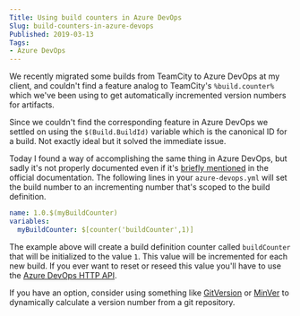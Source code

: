 ```yaml
---
Title: Using build counters in Azure DevOps
Slug: build-counters-in-azure-devops
Published: 2019-03-13
Tags:
- Azure DevOps
---
```


We recently migrated some builds from TeamCity to Azure DevOps at my client, and couldn't
find a feature analog to TeamCity's `%build.counter%` which we've been using 
to get automatically incremented version numbers for artifacts.

<!--excerpt-->

Since we couldn't find the corresponding feature in Azure DevOps we settled on using the
`$(Build.BuildId)` variable which is the canonical ID for a build. Not exactly ideal
but it solved the immediate issue.

Today I found a way of accomplishing the same thing in Azure DevOps, but sadly it's not 
properly documented even if it's [briefly mentioned][1] in the official documentation. 
The following lines in your `azure-devops.yml` will set the build number to an
incrementing number that's scoped to the build definition.

```yml
name: 1.0.$(myBuildCounter)
variables:
  myBuildCounter: $[counter('buildCounter',1)]
```

The example above will create a build definition counter called `buildCounter` that
will be initialized to the value `1`. This value will be incremented for
each new build. If you ever want to reset or reseed this value you'll have to use the 
[Azure DevOps HTTP API][2].

If you have an option, consider using something like [GitVersion][3] 
or [MinVer][4] to dynamically calculate a version number from a git repository.

[1]:https://docs.microsoft.com/en-us/azure/devops/pipelines/process/variables?view=azure-devops&tabs=yaml%2Cbatch#set-variables-using-expressions
[2]:https://docs.microsoft.com/en-us/rest/api/azure/devops/build/definitions?view=vsts-rest-tfs-4.1
[3]:https://gitversion.readthedocs.io/en/latest/
[4]:https://github.com/adamralph/minver
